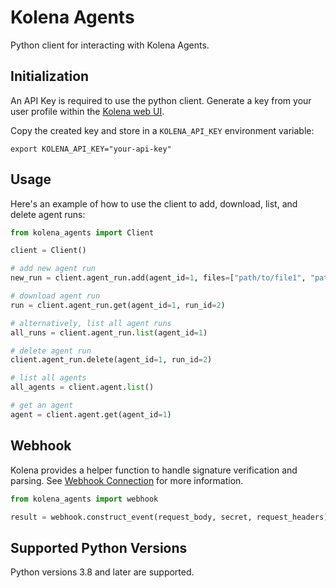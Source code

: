 # Kolena Agents

Python client for interacting with Kolena Agents.

## Initialization

An API Key is required to use the python client.
Generate a key from your user profile within the [Kolena web UI](https://agents.kolena.com).

Copy the created key and store in a `KOLENA_API_KEY` environment variable:

```shell
export KOLENA_API_KEY="your-api-key"
```

## Usage

Here's an example of how to use the client to add, download, list, and delete agent runs:

```python
from kolena_agents import Client

client = Client()

# add new agent run
new_run = client.agent_run.add(agent_id=1, files=["path/to/file1", "path/to/file2"])

# download agent run
run = client.agent_run.get(agent_id=1, run_id=2)

# alternatively, list all agent runs
all_runs = client.agent_run.list(agent_id=1)

# delete agent run
client.agent_run.delete(agent_id=1, run_id=2)

# list all agents
all_agents = client.agent.list()

# get an agent
agent = client.agent.get(agent_id=1)
```

## Webhook

Kolena provides a helper function to handle signature verification and parsing. See [Webhook Connection](https://docs.agents.kolena.com/connections#webhook) for more information.

```python
from kolena_agents import webhook

result = webhook.construct_event(request_body, secret, request_headers)
```

## Supported Python Versions

Python versions 3.8 and later are supported.
